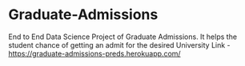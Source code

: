 # Graduate-Admissions
End to End Data Science Project of Graduate Admissions. It helps the student chance of getting an admit for the desired University
Link - https://graduate-admissions-preds.herokuapp.com/
